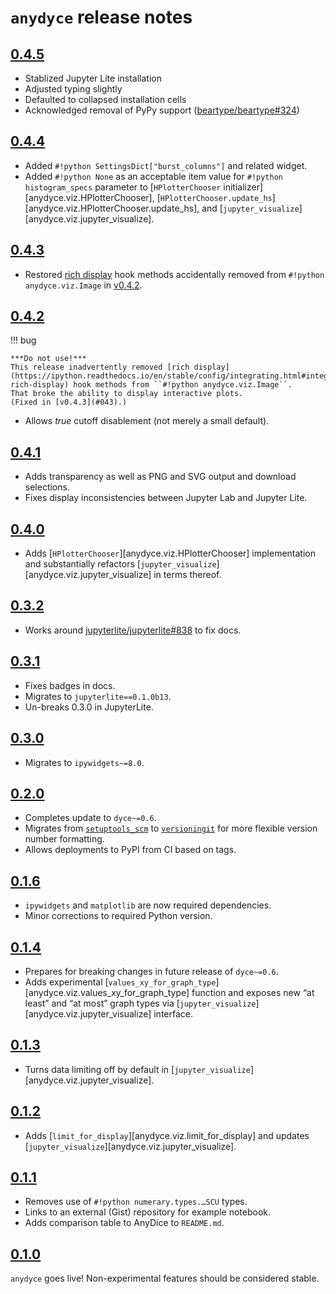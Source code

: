 <!---
  Copyright and other protections apply. Please see the accompanying LICENSE file for
  rights and restrictions governing use of this software. All rights not expressly
  waived or licensed are reserved. If that file is missing or appears to be modified
  from its original, then please contact the author before viewing or using this
  software in any capacity.

  !!!!!!!!!!!!!!!!!!!!!!!!!!!!!!!!!!!!!!!!!!!!!!!!!!!!!!!!!!!!!!!!!!!!
  !!!!!!!!!!!!!!! IMPORTANT: READ THIS BEFORE EDITING! !!!!!!!!!!!!!!!
  !!!!!!!!!!!!!!!!!!!!!!!!!!!!!!!!!!!!!!!!!!!!!!!!!!!!!!!!!!!!!!!!!!!!
  Please keep each sentence on its own unwrapped line.
  It looks like crap in a text editor, but it has no effect on rendering, and it allows much more useful diffs.
  Thank you!
-->

# ``anydyce`` release notes

## [0.4.5](https://github.com/posita/anydyce/releases/tag/v0.4.5)

* Stablized Jupyter Lite installation
* Adjusted typing slightly
* Defaulted to collapsed installation cells
* Acknowledged removal of PyPy support ([beartype/beartype#324](https://github.com/beartype/beartype/issues/324))

## [0.4.4](https://github.com/posita/anydyce/releases/tag/v0.4.4)

* Added ``#!python SettingsDict["burst_columns"]`` and related widget.
* Added ``#!python None`` as an acceptable item value for ``#!python histogram_specs`` parameter to [``HPlotterChooser`` initializer][anydyce.viz.HPlotterChooser], [``HPlotterChooser.update_hs``][anydyce.viz.HPlotterChooser.update_hs], and [``jupyter_visualize``][anydyce.viz.jupyter_visualize].

## [0.4.3](https://github.com/posita/anydyce/releases/tag/v0.4.3)

* Restored [rich display](https://ipython.readthedocs.io/en/stable/config/integrating.html#integrating-rich-display) hook methods accidentally removed from ``#!python anydyce.viz.Image`` in [v0.4.2](#042).

## [0.4.2](https://github.com/posita/anydyce/releases/tag/v0.4.2)

!!! bug

    ***Do not use!***
    This release inadvertently removed [rich display](https://ipython.readthedocs.io/en/stable/config/integrating.html#integrating-rich-display) hook methods from ``#!python anydyce.viz.Image``.
    That broke the ability to display interactive plots.
    (Fixed in [v0.4.3](#043).)

* Allows *true* cutoff disablement (not merely a small default).

## [0.4.1](https://github.com/posita/anydyce/releases/tag/v0.4.1)

* Adds transparency as well as PNG and SVG output and download selections.
* Fixes display inconsistencies between Jupyter Lab and Jupyter Lite.

## [0.4.0](https://github.com/posita/anydyce/releases/tag/v0.4.0)

* Adds [``HPlotterChooser``][anydyce.viz.HPlotterChooser] implementation and substantially refactors [``jupyter_visualize``][anydyce.viz.jupyter_visualize] in terms thereof.

## [0.3.2](https://github.com/posita/anydyce/releases/tag/v0.3.2)

* Works around [jupyterlite/jupyterlite#838](https://github.com/jupyterlite/jupyterlite/issues/838) to fix docs.

## [0.3.1](https://github.com/posita/anydyce/releases/tag/v0.3.1)

* Fixes badges in docs.
* Migrates to ``jupyterlite==0.1.0b13``.
* Un-breaks 0.3.0 in JupyterLite.

## [0.3.0](https://github.com/posita/anydyce/releases/tag/v0.3.0)

* Migrates to ``ipywidgets~=8.0``.

## [0.2.0](https://github.com/posita/anydyce/releases/tag/v0.2.0)

* Completes update to ``dyce~=0.6``.
* Migrates from [``setuptools_scm``](https://pypi.org/project/setuptools-scm/) to [``versioningit``](https://pypi.org/project/versioningit/) for more flexible version number formatting.
* Allows deployments to PyPI from CI based on tags.

## [0.1.6](https://github.com/posita/anydyce/releases/tag/v0.1.6)

* ``ipywidgets`` and ``matplotlib`` are now required dependencies.
* Minor corrections to required Python version.

## [0.1.4](https://github.com/posita/anydyce/releases/tag/v0.1.4)

* Prepares for breaking changes in future release of ``dyce~=0.6``.
* Adds experimental [``values_xy_for_graph_type``][anydyce.viz.values_xy_for_graph_type] function and exposes new “at least” and “at most” graph types via [``jupyter_visualize``][anydyce.viz.jupyter_visualize] interface.

## [0.1.3](https://github.com/posita/anydyce/releases/tag/v0.1.3)

* Turns data limiting off by default in [``jupyter_visualize``][anydyce.viz.jupyter_visualize].

## [0.1.2](https://github.com/posita/anydyce/releases/tag/v0.1.2)

* Adds [``limit_for_display``][anydyce.viz.limit_for_display] and updates [``jupyter_visualize``][anydyce.viz.jupyter_visualize].

## [0.1.1](https://github.com/posita/anydyce/releases/tag/v0.1.1)

* Removes use of ``#!python numerary.types.…SCU`` types.
* Links to an external (Gist) repository for example notebook.
* Adds comparison table to AnyDice to ``README.md``.

## [0.1.0](https://github.com/posita/anydyce/releases/tag/v0.1.0)

``anydyce`` goes live!
Non-experimental features should be considered stable.
